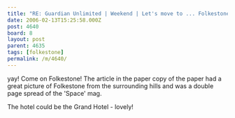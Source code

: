 ```yaml
---
title: "RE: Guardian Unlimited | Weekend | Let's move to ... Folkestone, Kent - 4640"
date: 2006-02-13T15:25:58.000Z
post: 4640
board: 8
layout: post
parent: 4635
tags: [folkestone]
permalink: /m/4640/
---
```

yay! Come on Folkestone! The article in the paper copy of the paper had a great picture of Folkestone from the surrounding hills and was a double page spread of the 'Space' mag.

The hotel could be the Grand Hotel - lovely!
